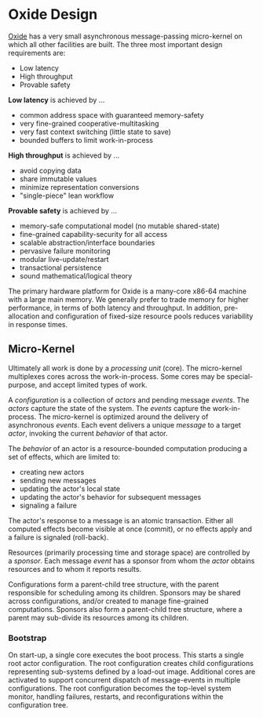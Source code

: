 # Oxide Design

[Oxide](../README.md) has a very small asynchronous message-passing micro-kernel on which all other facilities are built.
The three most important design requirements are:
  * Low latency
  * High throughput
  * Provable safety

**Low latency** is achieved by ...

  * common address space with guaranteed memory-safety
  * very fine-grained cooperative-multitasking
  * very fast context switching (little state to save)
  * bounded buffers to limit work-in-process

**High throughput** is achieved by ...

  * avoid copying data
  * share immutable values
  * minimize representation conversions
  * "single-piece" lean workflow

**Provable safety** is achieved by ...

  * memory-safe computational model (no mutable shared-state)
  * fine-grained capability-security for all access
  * scalable abstraction/interface boundaries
  * pervasive failure monitoring
  * modular live-update/restart
  * transactional persistence
  * sound mathematical/logical theory

The primary hardware platform for Oxide is a many-core x86-64 machine with a large main memory.
We generally prefer to trade memory for higher performance, in terms of both latency and throughput.
In addition, pre-allocation and configuration of fixed-size resource pools reduces variability in response times.

## Micro-Kernel

Ultimately all work is done by a _processing unit_ (core).
The micro-kernel multiplexes cores across the work-in-process.
Some cores may be special-purpose, and accept limited types of work.

A _configuration_ is a collection of _actors_ and pending message _events_.
The _actors_ capture the state of the system.
The _events_ capture the work-in-process.
The micro-kernel is optimized around the delivery of asynchronous _events_.
Each event delivers a unique _message_ to a target _actor_,
invoking the current _behavior_ of that actor.

The _behavior_ of an actor is a resource-bounded computation
producing a set of effects, which are limited to:

  * creating new actors
  * sending new messages
  * updating the actor's local state
  * updating the actor's behavior for subsequent messages
  * signaling a failure

The actor's response to a message is an atomic transaction.
Either all computed effects become visible at once (commit),
or no effects apply and a failure is signaled (roll-back).

Resources (primarily processing time and storage space) are controlled by a _sponsor_.
Each message _event_ has a sponsor
from whom the _actor_ obtains resources and to whom it reports results.

Configurations form a parent-child tree structure,
with the parent responsible for scheduling among its children.
Sponsors may be shared across configurations,
and/or created to manage fine-grained computations.
Sponsors also form a parent-child tree structure,
where a parent may sub-divide its resources among its children.

### Bootstrap

On start-up, a single core executes the boot process.
This starts a single root actor configuration.
The root configuration creates child configurations
representing sub-systems defined by a load-out image.
Additional cores are activated
to support concurrent dispatch of message-events
in multiple configurations.
The root configuration becomes the top-level system monitor,
handling failures, restarts, and reconfigurations
within the configuration tree.
